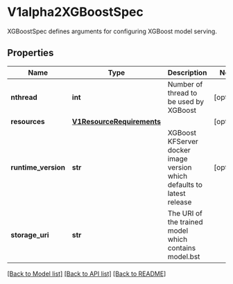 # V1alpha2XGBoostSpec

XGBoostSpec defines arguments for configuring XGBoost model serving.
## Properties
Name | Type | Description | Notes
------------ | ------------- | ------------- | -------------
**nthread** | **int** | Number of thread to be used by XGBoost | [optional] 
**resources** | [**V1ResourceRequirements**](https://github.com/kubernetes-client/python/blob/master/kubernetes/docs/V1ResourceRequirements.md) |  | [optional] 
**runtime_version** | **str** | XGBoost KFServer docker image version which defaults to latest release | [optional] 
**storage_uri** | **str** | The URI of the trained model which contains model.bst | 

[[Back to Model list]](../README.md#documentation-for-models) [[Back to API list]](../README.md#documentation-for-api-endpoints) [[Back to README]](../README.md)


